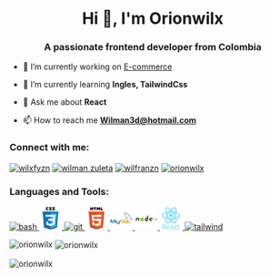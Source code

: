 <h1 align="center">Hi 👋, I'm Orionwilx</h1>
<h3 align="center">A passionate frontend developer from Colombia</h3>

- 🔭 I’m currently working on [E-commerce](https://github.com/Orionwilx/E-Commers)

- 🌱 I’m currently learning **Ingles, TailwindCss**

- 💬 Ask me about **React**

- 📫 How to reach me **Wilman3d@hotmail.com**

<h3 align="left">Connect with me:</h3>
<p align="left">
<a href="https://twitter.com/wilxfyzn" target="blank"><img align="center" src="https://raw.githubusercontent.com/rahuldkjain/github-profile-readme-generator/master/src/images/icons/Social/twitter.svg" alt="wilxfyzn" height="30" width="40" /></a>
<a href="https://linkedin.com/in/wilman zuleta" target="blank"><img align="center" src="https://raw.githubusercontent.com/rahuldkjain/github-profile-readme-generator/master/src/images/icons/Social/linked-in-alt.svg" alt="wilman zuleta" height="30" width="40" /></a>
<a href="https://instagram.com/wilfranzn" target="blank"><img align="center" src="https://raw.githubusercontent.com/rahuldkjain/github-profile-readme-generator/master/src/images/icons/Social/instagram.svg" alt="wilfranzn" height="30" width="40" /></a>
<a href="https://discord.gg/orionwilx" target="blank"><img align="center" src="https://raw.githubusercontent.com/rahuldkjain/github-profile-readme-generator/master/src/images/icons/Social/discord.svg" alt="orionwilx" height="30" width="40" /></a>
</p>

<h3 align="left">Languages and Tools:</h3>
<p align="left"> <a href="https://www.gnu.org/software/bash/" target="_blank" rel="noreferrer"> <img src="https://www.vectorlogo.zone/logos/gnu_bash/gnu_bash-icon.svg" alt="bash" width="40" height="40"/> </a> <a href="https://www.w3schools.com/css/" target="_blank" rel="noreferrer"> <img src="https://raw.githubusercontent.com/devicons/devicon/master/icons/css3/css3-original-wordmark.svg" alt="css3" width="40" height="40"/> </a> <a href="https://git-scm.com/" target="_blank" rel="noreferrer"> <img src="https://www.vectorlogo.zone/logos/git-scm/git-scm-icon.svg" alt="git" width="40" height="40"/> </a> <a href="https://www.w3.org/html/" target="_blank" rel="noreferrer"> <img src="https://raw.githubusercontent.com/devicons/devicon/master/icons/html5/html5-original-wordmark.svg" alt="html5" width="40" height="40"/> </a> <a href="https://www.mysql.com/" target="_blank" rel="noreferrer"> <img src="https://raw.githubusercontent.com/devicons/devicon/master/icons/mysql/mysql-original-wordmark.svg" alt="mysql" width="40" height="40"/> </a> <a href="https://nodejs.org" target="_blank" rel="noreferrer"> <img src="https://raw.githubusercontent.com/devicons/devicon/master/icons/nodejs/nodejs-original-wordmark.svg" alt="nodejs" width="40" height="40"/> </a> <a href="https://reactjs.org/" target="_blank" rel="noreferrer"> <img src="https://raw.githubusercontent.com/devicons/devicon/master/icons/react/react-original-wordmark.svg" alt="react" width="40" height="40"/> </a> <a href="https://tailwindcss.com/" target="_blank" rel="noreferrer"> <img src="https://www.vectorlogo.zone/logos/tailwindcss/tailwindcss-icon.svg" alt="tailwind" width="40" height="40"/> </a> </p>

<p><img align="left" src="https://github-readme-stats.vercel.app/api/top-langs?username=orionwilx&show_icons=true&theme=dark&text_color=f0f0f0&bg_color=151515&locale=en&layout=compact" alt="orionwilx" /></p>

<p>&nbsp;<img align="center" src="https://github-readme-stats.vercel.app/api?username=orionwilx&show_icons=true&theme=dark&text_color=f0f0f0&bg_color=151515&locale=en" alt="orionwilx" /></p>

<p><img align="center" src="https://github-readme-streak-stats.herokuapp.com/?user=orionwilx&theme=dark" alt="orionwilx" /></p>
